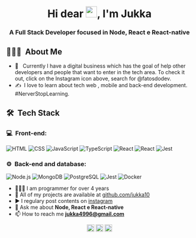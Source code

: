 <h1 align="center">Hi dear <img src="https://raw.githubusercontent.com/kaueMarques/kaueMarques/master/hi.gif" width="30px">, I'm Jukka</h1>
<h3 align="center">A Full Stack Developer  focused in Node, React e React-native</h3>

<h2> 👨🏻‍💻 &nbsp;About Me </h2>

- 💼 &nbsp; Currently I have a digital business which has the goal of help other developers and people that want to enter in the tech area. To check it out, click on the Instagram icon above, search for @fatosdodev.
- ✍️ &nbsp;I love to learn about tech web , mobile and back-end development.
#NerverStopLearning.

<h2> 🛠 &nbsp;Tech Stack</h2>
<h3>💻 &nbsp;Front-end:</h3>

![HTML](https://img.shields.io/badge/-HTML-333333?style=flat&logo=HTML5) ![CSS](https://img.shields.io/badge/-CSS-333333?style=flat&logo=CSS3&logoColor=1572B6) ![JavaScript](https://img.shields.io/badge/-JavaScript-333333?style=flat&logo=javascript) ![TypeScript](https://img.shields.io/badge/-TypeScript-333333?style=flat&logo=typescript&logoColor=2D79C7) ![React](https://img.shields.io/badge/-React-333333?style=flat&logo=react) ![React](https://img.shields.io/badge/-React%20Native-333333?style=flat&logo=react)  ![Jest](https://img.shields.io/badge/-Jest-333333?style=flat&logo=jest&logoColor=E535AB)

<h3>⚙️ &nbsp;Back-end and database:</h3>

![Node.js](https://img.shields.io/badge/-Node.js-333333?style=flat&logo=node.js) ![MongoDB](https://img.shields.io/badge/-MongoDB-333333?style=flat&logo=mongodb) ![PostgreSQL](https://img.shields.io/badge/-PostgreSQL-333333?style=flat&logo=postgresql) ![Jest](https://img.shields.io/badge/-Jest-333333?style=flat&logo=jest&logoColor=E535AB) ![Docker](https://img.shields.io/badge/-Docker-333333?style=flat&logo=docker&logoColor)

- 🧑🏽‍💻 I am programmer for over 4 years
- 🚀 All of my projects are available at [github.com/jukka10](https://github.com/jukka10)
- ▶️ I regulary post contents on [instagram](https://www.instagram.com/fatosdodev/)
- 💬 Ask me about **Node, React e React-native**
- 📫 How to reach me **jukka4996@gmail.com**

<p align="center">
<a href="https://www.linkedin.com/in/jo%C3%A3opaulov/" target="blank"><img align="center" src="https://cdn.jsdelivr.net/npm/simple-icons@3.0.1/icons/linkedin.svg" alt="jukka" height="20" width="20" /></a>
<a href="https://www.facebook.com/Fatos-Do-Dev-106862014819418" target="blank"><img align="center" src="https://cdn.jsdelivr.net/npm/simple-icons@3.0.1/icons/facebook.svg" alt="jukka" height="20" width="20" /></a>
<a href="https://www.instagram.com/fatosdodev" target="blank"><img align="center" src="https://cdn.jsdelivr.net/npm/simple-icons@3.0.1/icons/instagram.svg" alt="jukka" height="20" width="20" /></a>
</p>

<!--
